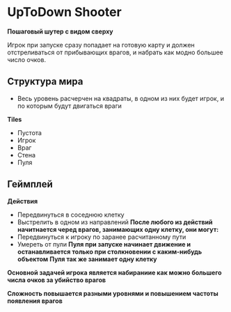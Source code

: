 # UpToDown Shooter
**Пошаговый шутер с видом сверху**

Игрок при запуске сразу попадает на готовую карту и должен отстреливаться от прибывающих врагов, и набрать как модно большее число очков.

## Структура мира
- Весь уровень расчерчен на квадраты, в одном из них будет игрок, и по которым будут двигаться враги

**Tiles**
- Пустота
- Игрок
- Враг
- Стена
- Пуля

## Геймплей
**Действия**
- Передвинуться в соседнюю клетку
- Выстрелить в одном из направлений
**После любого из действий начитнается черед врагов, занимающих одну клетку, они могут:**
- Передвинуться к игроку по заранее расчитанному пути
- Умереть от пули
**Пуля при запуске начинает движение и останавливается только при столкновении с каким-нибудь объектом**
**Пуля так же занимает одну клетку**

**Основной задачей игрока является набираниие как можно большего числа очков за убийство врагов**

**Сложность повышается разными уровнями и повышением частоты появления врагов**
